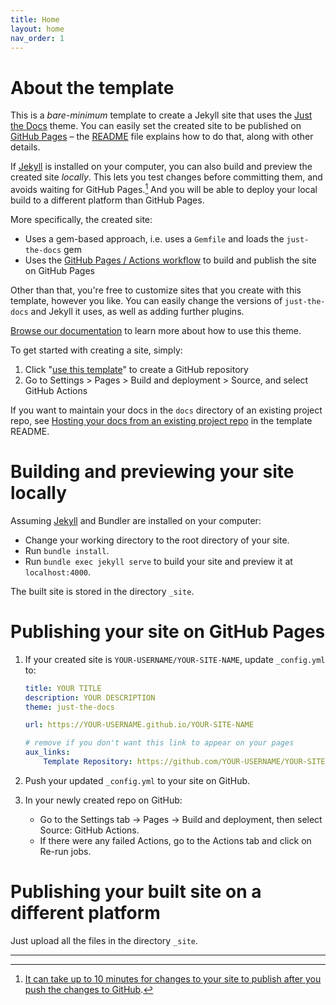 ```yaml
---
title: Home
layout: home
nav_order: 1
---
```


# About the template

This is a *bare-minimum* template to create a Jekyll site that uses the [Just the Docs] theme. You can easily set the created site to be published on [GitHub Pages] – the [README] file explains how to do that, along with other details.

If [Jekyll] is installed on your computer, you can also build and preview the created site *locally*. This lets you test changes before committing them, and avoids waiting for GitHub Pages.[^1] And you will be able to deploy your local build to a different platform than GitHub Pages.

More specifically, the created site:

- Uses a gem-based approach, i.e. uses a `Gemfile` and loads the `just-the-docs` gem
- Uses the [GitHub Pages / Actions workflow] to build and publish the site on GitHub Pages

Other than that, you're free to customize sites that you create with this template, however you like. You can easily change the versions of `just-the-docs` and Jekyll it uses, as well as adding further plugins.

[Browse our documentation][Just the Docs] to learn more about how to use this theme.

To get started with creating a site, simply:

1. Click "[use this template]" to create a GitHub repository
2. Go to Settings > Pages > Build and deployment > Source, and select GitHub Actions

If you want to maintain your docs in the `docs` directory of an existing project repo, see [Hosting your docs from an existing project repo](https://github.com/just-the-docs/just-the-docs-template/blob/main/README.md#hosting-your-docs-from-an-existing-project-repo) in the template README.

# Building and previewing your site locally

Assuming [Jekyll][Jekyll Install] and Bundler are installed on your computer:

- Change your working directory to the root directory of your site.
- Run `bundle install`.
- Run `bundle exec jekyll serve` to build your site and preview it at `localhost:4000`.

The built site is stored in the directory `_site`.

# Publishing your site on GitHub Pages

1. If your created site is `YOUR-USERNAME/YOUR-SITE-NAME`, update `_config.yml` to:
    ```yaml
    title: YOUR TITLE
    description: YOUR DESCRIPTION
    theme: just-the-docs

    url: https://YOUR-USERNAME.github.io/YOUR-SITE-NAME

    # remove if you don't want this link to appear on your pages
    aux_links:
        Template Repository: https://github.com/YOUR-USERNAME/YOUR-SITE-NAME
    ```

2. Push your updated `_config.yml` to your site on GitHub.

3. In your newly created repo on GitHub:
    - Go to the Settings tab -> Pages -> Build and deployment, then select Source: GitHub Actions.
    - If there were any failed Actions, go to the Actions tab and click on Re-run jobs.

# Publishing your built site on a different platform

Just upload all the files in the directory `_site`.

----

[^1]: [It can take up to 10 minutes for changes to your site to publish after you push the changes to GitHub](https://docs.github.com/en/pages/setting-up-a-github-pages-site-with-jekyll/creating-a-github-pages-site-with-jekyll#creating-your-site).

[Just the Docs]: https://just-the-docs.github.io/just-the-docs/
[GitHub Pages]: https://docs.github.com/en/pages
[README]: https://github.com/just-the-docs/just-the-docs-template/blob/main/README.md
[Jekyll]: https://jekyllrb.com
[GitHub Pages / Actions workflow]: https://github.blog/changelog/2022-07-27-github-pages-custom-github-actions-workflows-beta/
[use this template]: https://github.com/just-the-docs/just-the-docs-template/generate
[Jekyll Install]: https://idratherbewriting.com/documentation-theme-jekyll/mydoc_install_jekyll_on_mac.html#install-ruby-through-homebrew
